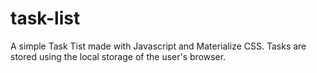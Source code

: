 # task-list
A simple Task Tist made with Javascript and Materialize CSS. Tasks are stored using the local storage of the user's browser.
